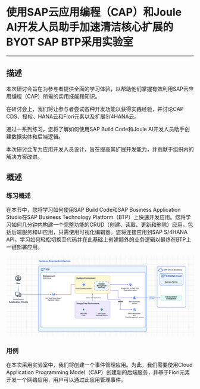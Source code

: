 <div class="draftWatermark"></div>

# 使用SAP云应用编程（CAP）和Joule AI开发人员助手加速清洁核心扩展的BYOT SAP BTP采用实验室

---

## 描述

本次研讨会旨在为参与者提供全面的学习体验，以帮助他们掌握有效利用SAP云应用编程（CAP）所需的实用技能和知识。

在研讨会上，我们将让参与者尝试各种开发功能以获得实践经验，并讨论CAP CDS、授权、HANA云和Fiori元素以及扩展S/4HANA云。

通过一系列练习，您将了解如何使用SAP Build Code和Joule AI开发人员助手创建数据实体和后端逻辑。

本次研讨会专为应用开发人员设计，旨在提高其扩展开发能力，并贡献于组织内的解决方案改进。

## 概述

### 练习概述
在本节中，您将学习如何使用SAP Build Code和SAP Business Application Studio在SAP Business Technology Platform（BTP）上快速开发应用。您将学习如何几分钟内构建一个完整功能的CRUD（创建、读取、更新和删除）应用，包括后端服务和UI应用，只需使用可视化编辑器。您将连接应用到SAP S/4HANA API，学习如何轻松切换至代码并在此基础上创建额外的业务逻辑以最终在BTP上一键部署应用。

![](vx_images/501266288117740.png)

### 用例

在本次采用实验室中，我们将创建一个事件管理应用。为此，我们需要使用Cloud Application Programming Model（CAP）创建新的后端服务，并基于Fiori元素开发一个网络应用，用户可以通过此应用管理事件。

<!--
## 要求

对于错过预研讨会的人，请参阅录制视频和教程以获取规则及准备内容：
* **录制视频**: https://dam.sap.com/mac/u/a/bUVjThW?rc=10&doi=SAP1142877
* **教程**: https://dam.sap.com/mac/u/a/AwbECov?rc=10&doi=SAP1142879
* **设置指南**: https://dam.sap.com/mac/u/a/C5HSPyJ.htm?rc=10&doi=SAP1080426

## 如何获得支持

* 在Zoom聊天中提问或解除静音直接询问问题。
* 如果需要远程检查，请使用Zoom举手功能并分享屏幕以解释症状。

---

**实时练习**: https://robin-qiu.github.io/BTP-CAP-Development-with-SAP-Build-Code---Bring-Your-Own-Tenant/#/

-->